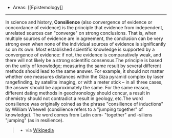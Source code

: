 
- Areas: [[Epistemology]]

***
In science and history, **Consilience** (also convergence of evidence or concordance of evidence) is the principle that evidence from independent, unrelated sources can "converge" on strong conclusions. That is, when multiple sources of evidence are in agreement, the conclusion can be very strong even when none of the individual sources of evidence is significantly so on its own. Most established scientific knowledge is supported by a convergence of evidence: if not, the evidence is comparatively weak, and there will not likely be a strong scientific consensus.The principle is based on the unity of knowledge; measuring the same result by several different methods should lead to the same answer. For example, it should not matter whether one measures distances within the Giza pyramid complex by laser rangefinding, by satellite imaging, or with a meter stick – in all three cases, the answer should be approximately the same. For the same reason, different dating methods in geochronology should concur, a result in chemistry should not contradict a result in geology, etc.The word consilience was originally coined as the phrase "consilience of inductions" by William Whewell (consilience refers to a "jumping together" of knowledge). The word comes from Latin com- "together" and -siliens "jumping" (as in resilience). 
> - via [Wikipedia](https://en.wikipedia.org/wiki/Consilience)
